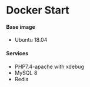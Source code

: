 # Docker Start

#### Base image
- Ubuntu 18.04
#### Services
- PHP7.4-apache with xdebug
- MySQL 8
- Redis
